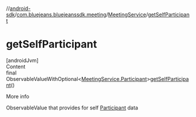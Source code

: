//[android-sdk](../../../index.md)/[com.bluejeans.bluejeanssdk.meeting](../index.md)/[MeetingService](index.md)/[getSelfParticipant](get-self-participant.md)



# getSelfParticipant  
[androidJvm]  
Content  
final ObservableValueWithOptional<[MeetingService.Participant](-participant/index.md)>[getSelfParticipant](get-self-participant.md)()  
  
More info  


ObservableValue that provides for self [Participant](-participant/index.md) data

  



